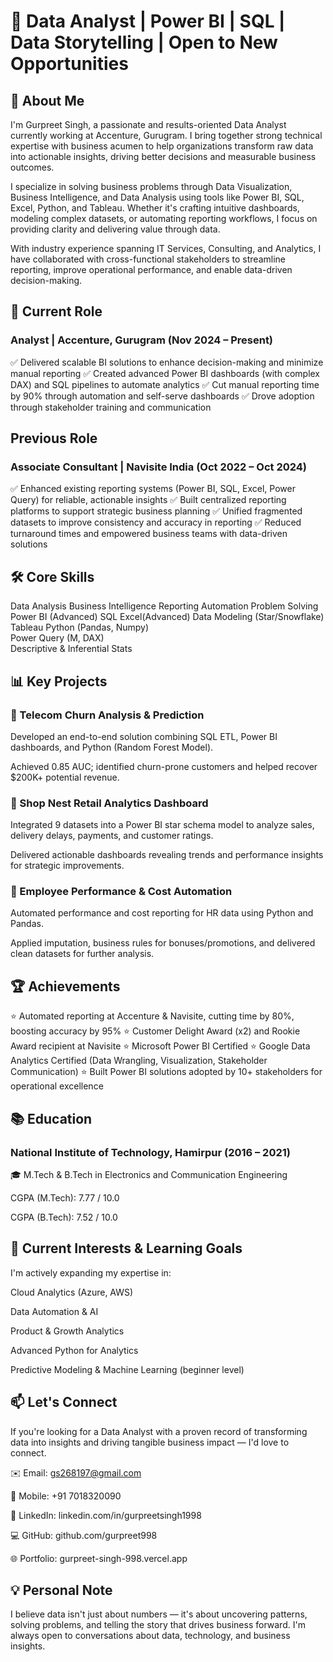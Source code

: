 # 🚀 Data Analyst | Power BI | SQL | Data Storytelling | Open to New Opportunities

## 🔎 About Me
I'm Gurpreet Singh, a passionate and results-oriented Data Analyst currently working at Accenture, Gurugram. I bring together strong technical expertise with business acumen to help organizations transform raw data into actionable insights, driving better decisions and measurable business outcomes.

I specialize in solving business problems through Data Visualization, Business Intelligence, and Data Analysis using tools like Power BI, SQL, Excel, Python, and Tableau. Whether it's crafting intuitive dashboards, modeling complex datasets, or automating reporting workflows, I focus on providing clarity and delivering value through data.

With industry experience spanning IT Services, Consulting, and Analytics, I have collaborated with cross-functional stakeholders to streamline reporting, improve operational performance, and enable data-driven decision-making.

## 💼 Current Role
### Analyst | Accenture, Gurugram (Nov 2024 – Present)
✅ Delivered scalable BI solutions to enhance decision-making and minimize manual reporting
✅ Created advanced Power BI dashboards (with complex DAX) and SQL pipelines to automate analytics
✅ Cut manual reporting time by 90% through automation and self-serve dashboards
✅ Drove adoption through stakeholder training and communication

## Previous Role
### Associate Consultant | Navisite India (Oct 2022 – Oct 2024)
✅ Enhanced existing reporting systems (Power BI, SQL, Excel, Power Query) for reliable, actionable insights
✅ Built centralized reporting platforms to support strategic business planning
✅ Unified fragmented datasets to improve consistency and accuracy in reporting
✅ Reduced turnaround times and empowered business teams with data-driven solutions

## 🛠️ Core Skills
Data Analysis
Business Intelligence
Reporting Automation
Problem Solving
Power BI (Advanced)	
SQL
Excel(Advanced)	
Data Modeling (Star/Snowflake)
Tableau	
Python (Pandas, Numpy)	
Power Query (M, DAX)	
Descriptive & Inferential Stats

## 📊 Key Projects
### 📌 Telecom Churn Analysis & Prediction
Developed an end-to-end solution combining SQL ETL, Power BI dashboards, and Python (Random Forest Model).

Achieved 0.85 AUC; identified churn-prone customers and helped recover $200K+ potential revenue.

### 📌 Shop Nest Retail Analytics Dashboard
Integrated 9 datasets into a Power BI star schema model to analyze sales, delivery delays, payments, and customer ratings.

Delivered actionable dashboards revealing trends and performance insights for strategic improvements.

### 📌 Employee Performance & Cost Automation
Automated performance and cost reporting for HR data using Python and Pandas.

Applied imputation, business rules for bonuses/promotions, and delivered clean datasets for further analysis.

## 🏆 Achievements
⭐ Automated reporting at Accenture & Navisite, cutting time by 80%, boosting accuracy by 95%
⭐ Customer Delight Award (x2) and Rookie Award recipient at Navisite
⭐ Microsoft Power BI Certified
⭐ Google Data Analytics Certified (Data Wrangling, Visualization, Stakeholder Communication)
⭐ Built Power BI solutions adopted by 10+ stakeholders for operational excellence

## 📚 Education
### National Institute of Technology, Hamirpur (2016 – 2021)
🎓 M.Tech & B.Tech in Electronics and Communication Engineering

CGPA (M.Tech): 7.77 / 10.0

CGPA (B.Tech): 7.52 / 10.0

## 🔮 Current Interests & Learning Goals
I'm actively expanding my expertise in:

Cloud Analytics (Azure, AWS)

Data Automation & AI

Product & Growth Analytics

Advanced Python for Analytics

Predictive Modeling & Machine Learning (beginner level)

## 📫 Let's Connect
If you're looking for a Data Analyst with a proven record of transforming data into insights and driving tangible business impact — I'd love to connect.

✉️ Email: gs268197@gmail.com

📱 Mobile: +91 7018320090

🔗 LinkedIn: linkedin.com/in/gurpreetsingh1998

💻 GitHub: github.com/gurpreet998

🌐 Portfolio: gurpreet-singh-998.vercel.app


## 💡 Personal Note
I believe data isn't just about numbers — it's about uncovering patterns, solving problems, and telling the story that drives business forward. I'm always open to conversations about data, technology, and business insights.
